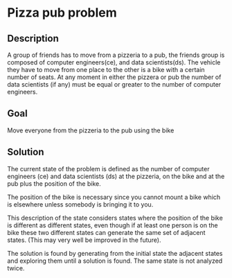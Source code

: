 # Pizza pub problem

## Description

A group of friends has to move from a pizzeria to a pub, the friends group is composed of computer engineers(ce), and data scientists(ds).
The vehicle they have to move from one place to the other is a bike with a certain number of seats.
At any moment in either the pizzera or pub the number of data scientists (if any) must be equal or greater to the number of computer engineers.

## Goal

Move everyone from the pizzeria to the pub using the bike

## Solution

The current state of the problem is defined as the number of computer engineers (ce) and data scientists (ds) at the pizzeria, on the bike and at the pub plus the position of the bike.

The position of the bike is necessary since you cannot mount a bike which is elsewhere unless somebody is bringing it to you.

This description of the state considers states where the position of the bike is different as  different states, even though if at least one person is on the bike these two different states can generate the same set of adjacent states. (This may very well be improved in the future).

The solution is found by generating from the initial state the adjacent states and exploring them until a solution is found. The same state is not analyzed twice.
